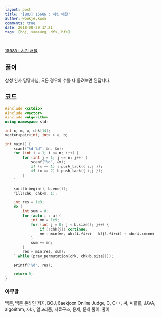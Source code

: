 ```yaml
---
layout: post
title: '[BOJ] 15686 : 치킨 배달'
author: wookje.kwon
comments: true
date: 2018-08-29 17:21
tags: [boj, samsung, dfs, bfs]

---
```


[15686 : 치킨 배달](https://www.acmicpc.net/problem/15686)  

## 풀이

삼성 인사 담당자님, 모든 경우의 수를 다 돌려보면 된답니다.

## 코드

```cpp
#include <cstdio>
#include <vector>
#include <algorithm>
using namespace std;

int n, m, x, chk[14];
vector<pair<int, int> > a, b;

int main() {
    scanf("%d %d", &n, &m);
    for (int i = 1; i <= n; i++) {
        for (int j = 1; j <= n; j++) {
            scanf("%d", &x);
            if (x == 1) a.push_back({ i,j });
            if (x == 2) b.push_back({ i,j });
        }
    }

    sort(b.begin(), b.end());
    fill(chk, chk+m, 1);

    int res = 1e9;
    do {
        int sum = 0;
        for (auto i : a) {
            int mn = 1e9;
            for (int j = 0; j < b.size(); j++) {
                if (!chk[j]) continue;
                mn = min(mn, abs(i.first - b[j].first) + abs(i.second - b[j].second));
            }
            sum += mn;
        }
        res = min(res, sum);
    } while (prev_permutation(chk, chk+b.size()));

    printf("%d", res);

    return 0;
}
```

### 아무말  
백준, 백준 온라인 저지, BOJ, Baekjoon Online Judge, C, C++, 씨, 씨쁠쁠, JAVA, algorithm, 자바, 알고리즘, 자료구조, 문제, 문제 풀이, 풀이
